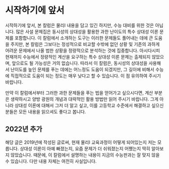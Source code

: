 # 시작하기에 앞서
시작하기에 앞서, 본 칼럼은 물리I 내용을 담고 있긴 하지만, 수능 대비를 위한 것은 아닙니다. 많은 사설 문제집은 동시성의 상대성을 활용한 과한 난이도의 특수 상대성 이론 문제를 포함합니다. 이 칼럼에서 소개하는 도구는 이러한 문제들도 풀어내는 데에 큰 도움을 주지만, 본 칼럼은 그보다는 정성적으로 비교할 수밖에 없던 상황 및 기존의 과하게 어려운 문제에서 나올 법한 상황을 정량적으로 분석하는 것에 집중합니다. 아시다시피 현재까지 수능에서 정량적인 계산을 요구하는 특수 상대성 이론 문제는 출제되지 않았으며, 앞으로도 될 가능성은 거의 없습니다. 따라서 이 칼럼은, 동시성의 상대성을 사용해서 난이도를 높인 문제를 푸는 데에는 어느정도 도움이 되겠지만, 그 길이에 비해서 수능에 직접적으로 도움이 되는 정도는 매우 낮다고 할 수 있습니다. 이 점 유의하여 주시기 바랍니다.

만약 이 칼럼에서부터 그러한 과한 문제들을 푸는 법을 얻어가고 싶으시다면, 계산 부분은 생략하시고 양방 광원의 개념과 대략적인 활용 방법만 읽어 주시기 바랍니다. 그게 아니라 상대성 이론에 대해서 그저 더 알고 싶고, 이를 고등학교 수준에서 해결하고 싶으신 분들은 모든 내용을 읽으셔도 좋다고 봅니다.

## 2022년 추가
해당 글은 2019년에 작성된 글로써, 현재 물리I 교육과정이 어떻게 되어있는지 저는 모릅니다. 상대성 이론이 아예 빠졌는지, 요즘 문제가 더 쉬워졌는지 어쨌는지 딱히 알아보지 않았습니다. 때문에, 이 칼럼에서 설명하는 내용이 지금의 수능판과는 잘 맞지 않을 수 있습니다. 다만 내용 자체는 여전히 사실입니다.
